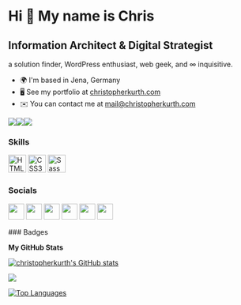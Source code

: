 Hi 👋 My name is Chris
======================

Information Architect & Digital Strategist
------------------------------------------

a solution finder, WordPress enthusiast, web geek, and ∞ inquisitive.

* 🌍  I'm based in Jena, Germany
* 🖥️  See my portfolio at [christopherkurth.com](http://christopherkurth.com)
* ✉️  You can contact me at [mail@christopherkurth.com](mailto:mail@christopherkurth.com)

<a href="https://www.twitter.com/ckx_io" target="_blank" rel="noreferrer"><img
src="https://img.shields.io/twitter/follow/ckx_io?logo=twitter&style=for-the-badge&color=0891b2&labelColor=1c1917"
/></a><a href="https://www.github.com/christopherkurth" target="_blank" rel="noreferrer"><img
src="https://img.shields.io/github/followers/christopherkurth?logo=github&style=for-the-badge&color=0891b2&labelColor=1c1917" /></a><a href="https://www.twitch.tv/hejchris_de" target="_blank" rel="noreferrer"><img
src="https://img.shields.io/twitch/status/hejchris_de?logo=twitchsx&style=for-the-badge&color=0891b2&labelColor=1c1917&label=TWITCH+STATUS" /></a>
### Skills

<p align="left">
<a href="https://developer.mozilla.org/en-US/docs/Glossary/HTML5" target="_blank" rel="noreferrer"><img src="https://raw.githubusercontent.com/danielcranney/readme-generator/main/public/icons/skills/html5-colored.svg" width="36" height="36" alt="HTML5" /></a>
<a href="https://www.w3.org/TR/CSS/#css" target="_blank" rel="noreferrer"><img src="https://raw.githubusercontent.com/danielcranney/readme-generator/main/public/icons/skills/css3-colored.svg" width="36" height="36" alt="CSS3" /></a>
<a href="https://sass-lang.com/" target="_blank" rel="noreferrer"><img src="https://raw.githubusercontent.com/danielcranney/readme-generator/main/public/icons/skills/sass-colored.svg" width="36" height="36" alt="Sass" /></a>
</p>

### Socials

<p align="left"> <a href="https://www.github.com/christopherkurth" target="_blank" rel="noreferrer"><img src="https://raw.githubusercontent.com/danielcranney/readme-generator/main/public/icons/socials/github.svg" width="32" height="32" /></a> <a href="http://www.instagram.com/christopherkurth" target="_blank" rel="noreferrer"><img src="https://raw.githubusercontent.com/danielcranney/readme-generator/main/public/icons/socials/instagram.svg" width="32" height="32" /></a> <a href="https://www.linkedin.com/in/christopherkurth" target="_blank" rel="noreferrer"><img src="https://raw.githubusercontent.com/danielcranney/readme-generator/main/public/icons/socials/linkedin.svg" width="32" height="32" /></a> <a href="https://christopherkurth.com/feed" target="_blank" rel="noreferrer"><img src="https://raw.githubusercontent.com/danielcranney/readme-generator/main/public/icons/socials/rss.svg" width="32" height="32" /></a> <a href="https://www.twitter.com/ckx_io" target="_blank" rel="noreferrer"><img src="https://raw.githubusercontent.com/danielcranney/readme-generator/main/public/icons/socials/twitter.svg" width="32" height="32" /></a> <a href="https://www.twitch.tv/hejchris_de" target="_blank" rel="noreferrer"><img src="https://raw.githubusercontent.com/danielcranney/readme-generator/main/public/icons/socials/twitch.svg" width="32" height="32" /></a></p>
### Badges

<b>My GitHub Stats</b>

<a href="http://www.github.com/christopherkurth"><img src="https://github-readme-stats.vercel.app/api?username=christopherkurth&show_icons=true&hide=&count_private=true&title_color=0891b2&text_color=ffffff&icon_color=0891b2&bg_color=1c1917&hide_border=true&show_icons=true" alt="christopherkurth's GitHub stats" /></a>

<a href="http://www.github.com/christopherkurth"><img src="https://github-readme-streak-stats.herokuapp.com/?user=christopherkurth&stroke=ffffff&background=1c1917&ring=0891b2&fire=0891b2&currStreakNum=ffffff&currStreakLabel=0891b2&sideNums=ffffff&sideLabels=ffffff&dates=ffffff&hide_border=true" /></a>

<a href="https://github.com/christopherkurth" align="left"><img src="https://github-readme-stats.vercel.app/api/top-langs/?username=christopherkurth&langs_count=10&title_color=0891b2&text_color=ffffff&icon_color=0891b2&bg_color=1c1917&hide_border=true&locale=en&custom_title=Top%20%Languages" alt="Top Languages" /></a>
